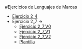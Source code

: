 #Ejercicios de Lenguajes de Marcas

- [Ejercicio 2_4](https://alexfdaw.github.io/EJERCICIOS/ej2_4/ej2_4)
- Ejercicio 2_7 ->
    - [Ejercicio 2_7_V0](https://alexfdaw.github.io/EJERCICIOS/ej2_7/v0/ej2_7)
    - [Ejercicio 2_7_V1](https://alexfdaw.github.io/EJERCICIOS/ej2_7/v1/ej2_7)
    - [Ejercicio 2_7_V2](https://alexfdaw.github.io/EJERCICIOS/ej2_7/v2/index.html)
     - [Plantilla](https://alexfdaw.github.io/EJERCICIOS/ej2_7/v2/plantillaog/index.html)
    
